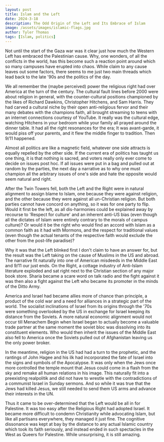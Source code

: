 ```yaml
---
layout: post
title: Islam and the Left
date: 2024-3-18
description: The Odd Origin of the Left and Its Embrace of Islam
image: /assets/images/islamic-flags.jpg
author: Tyler Thomas
tags: [Islam, politics]
---
```


Not until the start of the Gaza war was it clear just how much the Western Left
has embraced the Palestinian cause. Why, one wonders, of all the conflicts in the
world, has this become such a reaction point around which so many campuses have
erupted into chaos.  While claim to any cause leaves out some factors,
there seems to me just two main threads which lead back to the late '90s and the
politics of the day.

We all remember the (maybe perceived) power the religious right had over America
at the turn of the century.  The cultural fault lines before 2000 were about
religion in general, with the counter-cultural positions championed by the likes
of Richard Dawkins, Christopher Hitchens, and Sam Harris.  They had carved a
cultural niche by their open anti-religious fervor and their many debates with
the champions faith, all brought streaming to teens with an internet connections
courtesy of YouTube.  It really was the cultural edge, watching Hitchens in your
bedroom while your family all prayed around the dinner table.  It had all the
right resonances for the era; It was avant-garde, it would piss off your
parents, and it flew the middle finger to tradition.  Then 9/11 happened.

Almost all politics are like a magnetic field, whatever one side attracts is
equally repelled by the other side.  If the current era of politics has taught
us one thing, it is that nothing is sacred, and voters really only ever come to
decide on issues post hoc.  If all issues were put in a bag and pulled out at
random by the parties, the next day a narrative as to why one must champion all
the arbitrary issues of one's side and hate the opposite would seem natural and
right.

After the Twin Towers fell, both the Left and the Right were in natural
alignment to assign blame to Islam, one because they were against religion, and
the other because they were against all un-Christian religion.  But both parties
cannot have concord on anything, so it was for one party to flip.  Would it
first be the left, as all dis-harmonies could be explained away by recourse to
'Respect for culture' and an inherent anti-US bias (even though all the dictates
of Islam were entirely contrary to the morals of campus culture)? Or would it be
the right who would find an accord with Islam as a common faith as it had with
Mormons, and the respect for traditional values (even though the actual tenants
of the respective faith would exclude the other from the post-life paradise)?

Why it was that the Left blinked first I don't claim to have an answer for, but
the result was the Left taking on the cause of Muslims in the US and abroad.
The narrative fit naturally into one of American misdeeds in the Middle East
and 9/11 our just ends.  On the Right, a cottage industry of Anti-Islam
literature exploded and sat right next to the Christian section of any major
book store.  Sharia became a scare word on talk radio and the fight against it
was then also a fight against the Left who became its promoter in the minds of
the Ditto Army.

America and Israel had became allies more of chance than principle, a product of the
cold war and a need for alliances in a strategic part of the world.  The
socialist inclinations of Israel from its origins through the '70s were something
overlooked by the US in exchange for Israel keeping its distance from the
Soviets.  A more natural economic alignment would not occur till Menachem Begin
when Israel began to actually become a valuable trade partner at the same moment
the soviet bloc was dissolving into its constituent elements.  Who would then
inherit the issues of the Middle East also fell to America once the Soviets
pulled out of Afghanistan leaving us the only power broker.

In the meantime, religion in the US had had a turn to the prophetic, and the
rantings of John Hagee and his ilk had incorporated the fate of Israel into the
signs and symbols of the Apocalypse.  It was only when the Jews once more
controlled the temple mount that Jesus could come in a flash from the sky and
remake all human relations in his image.  This naturally fit into a preexisting
realpolitik and did not have to wrestle with the contradictions of a communist
Israel in Sunday sermons. And so while it was true that the Jews had killed
Jesus, we still needed to send them US arms and advance their interests in the UN. 

Thus it came to be over-determined that the Left would be all in for Palestine.
It was too easy after the Religious Right had adopted Israel.  It became more
difficult to condemn Christianity while advocating Islam, but like all partisans
everywhere, they managed it just fine.  The cognitive dissonance was kept at bay
by the distance to any actual Islamic country which took its faith seriously,
and instead ended in such spectacles in the West as Queers for Palestine.  While
unsurprising, it is still amazing.

